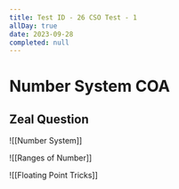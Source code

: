 ```yaml
---
title: Test ID - 26 CSO Test - 1
allDay: true
date: 2023-09-28
completed: null
---
```

# Number System COA

## Zeal Question 
![[Number System]]






![[Ranges of Number]]

![[Floating Point Tricks]]


